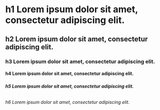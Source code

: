 # <h1> h1 Lorem ipsum dolor sit amet, consectetur adipiscing elit. </h1>
## <h2> h2 Lorem ipsum dolor sit amet, consectetur adipiscing elit. </h2>
### <h3> h3 Lorem ipsum dolor sit amet, consectetur adipiscing elit. </h3>
#### <h4> h4 Lorem ipsum dolor sit amet, consectetur adipiscing elit. </h4>
##### <h5> h5 Lorem ipsum dolor sit amet, consectetur adipiscing elit. </h5>
###### <h6> h6 Lorem ipsum dolor sit amet, consectetur adipiscing elit. </h6>
